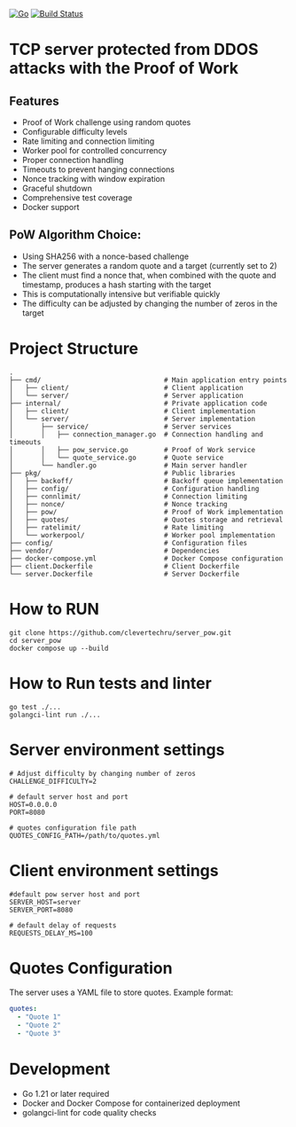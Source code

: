 [![Go](https://github.com/clevertechru/server_pow/actions/workflows/go.yml/badge.svg)](https://github.com/clevertechru/server_pow/actions/workflows/go.yml)
[![Build Status](https://app.travis-ci.com/clevertechru/server_pow.svg?token=bbzT95wZRUs7cXAPJccG&branch=main)](https://app.travis-ci.com/clevertechru/server_pow)
# TCP server protected from DDOS attacks with the Proof of Work
## Features
* Proof of Work challenge using random quotes
* Configurable difficulty levels
* Rate limiting and connection limiting
* Worker pool for controlled concurrency
* Proper connection handling
* Timeouts to prevent hanging connections
* Nonce tracking with window expiration
* Graceful shutdown
* Comprehensive test coverage
* Docker support
## PoW Algorithm Choice:
* Using SHA256 with a nonce-based challenge
* The server generates a random quote and a target (currently set to 2)
* The client must find a nonce that, when combined with the quote and timestamp, produces a hash starting with the target
* This is computationally intensive but verifiable quickly
* The difficulty can be adjusted by changing the number of zeros in the target

# Project Structure
```
.
├── cmd/                               # Main application entry points
│   ├── client/                        # Client application
│   └── server/                        # Server application
├── internal/                          # Private application code
│   ├── client/                        # Client implementation
│   └── server/                        # Server implementation
│       ├── service/                   # Server services
│       │   ├── connection_manager.go  # Connection handling and timeouts
│       │   ├── pow_service.go         # Proof of Work service
│       │   └── quote_service.go       # Quote service
│       └── handler.go                 # Main server handler
├── pkg/                               # Public libraries
│   ├── backoff/                       # Backoff queue implementation
│   ├── config/                        # Configuration handling
│   ├── connlimit/                     # Connection limiting
│   ├── nonce/                         # Nonce tracking
│   ├── pow/                           # Proof of Work implementation
│   ├── quotes/                        # Quotes storage and retrieval
│   ├── ratelimit/                     # Rate limiting
│   └── workerpool/                    # Worker pool implementation
├── config/                            # Configuration files
├── vendor/                            # Dependencies
├── docker-compose.yml                 # Docker Compose configuration
├── client.Dockerfile                  # Client Dockerfile
└── server.Dockerfile                  # Server Dockerfile
```

# How to RUN
```
git clone https://github.com/clevertechru/server_pow.git
cd server_pow
docker compose up --build
```

# How to Run tests and linter
```
go test ./...
golangci-lint run ./...
```

# Server environment settings
```
# Adjust difficulty by changing number of zeros
CHALLENGE_DIFFICULTY=2

# default server host and port
HOST=0.0.0.0
PORT=8080

# quotes configuration file path
QUOTES_CONFIG_PATH=/path/to/quotes.yml
```

# Client environment settings
```
#default pow server host and port
SERVER_HOST=server
SERVER_PORT=8080

# default delay of requests
REQUESTS_DELAY_MS=100
```

# Quotes Configuration
The server uses a YAML file to store quotes. Example format:
```yaml
quotes:
  - "Quote 1"
  - "Quote 2"
  - "Quote 3"
```

# Development
* Go 1.21 or later required
* Docker and Docker Compose for containerized deployment
* golangci-lint for code quality checks
